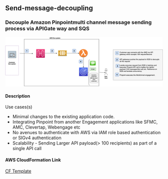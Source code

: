 ## Send-message-decoupling
### Decouple Amazon Pinpointmulti channel message sending process via APIGate way and SQS

![Screenshot](images/Send-message-decoupling.png)

#### Description 

Use cases(s)
* Minimal changes to the existing application code.
* Integrating Pinpoint from another Engagement applications like SFMC, AMC, Clevertap,  Webengage etc
* No avenues to authenticate with AWS via IAM role based authentication or SIGv4 authentication
* Scalability - Sending Larger API payload(> 100 recipients) as part of a single API call

#### AWS CloudFormation Link
[CF Template](api-gateway-sqs-integration.template)
